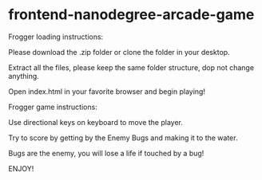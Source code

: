 frontend-nanodegree-arcade-game
===============================

Frogger loading instructions:

Please download the .zip folder or clone the folder in your desktop. 

Extract all the files, please keep the same folder structure, dop not change anything. 

Open index.html in your favorite browser and begin playing!

Frogger game instructions:

Use directional keys on keyboard to move the player.

Try to score by getting by the Enemy Bugs and making it to the water.

Bugs are the enemy, you will lose a life if touched by a bug!

ENJOY!
